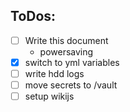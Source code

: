 
## ToDos:
- [ ] Write this document
    - powersaving
- [X] switch to yml variables
- [ ] write hdd logs
- [ ] move secrets to /vault
- [ ] setup wikijs